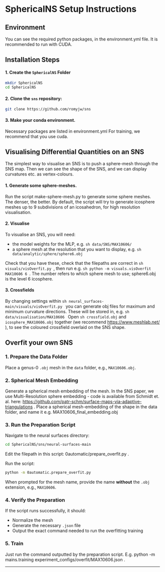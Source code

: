 # SphericalNS Setup Instructions

## Environment
You can see the required python packages, in the environment.yml file. 
It is recommended to run with CUDA.

## Installation Steps

#### 1. Create the `SphericalNS` Folder
```sh
mkdir SphericalNS
cd SphericalNS
```

#### 2. Clone the `sns` repository:
```sh
git clone https://github.com/romyjw/sns
```
#### 3. Make your conda environment.

Necessary packages are listed in environment.yml
For training, we recommend that you use cuda.

## Visualising Differential Quantities on an SNS

The simplest way to visualise an SNS is to push a sphere-mesh through the SNS map. Then we can see the shape of the SNS, and we can display curvatures etc. as vertex-colours.

#### 1. Generate some sphere-meshes.
Run the script make-sphere-mesh.py to generate some sphere meshes. The denser, the better. By default, the script will try to generate icosphere meshes up to 9 subdivisions of an icosahedron, for high resolution visualisation.

#### 2. Visualise
To visualise an SNS, you will need:
- the model weights for the MLP, e.g. ```sh data/SNS/MAX10606/ ```
- a sphere mesh at the resolution that you want to display, e.g. ```sh data/analytic/sphere/sphere6.obj ```

Check that you have these, check that the filepaths are correct in ```sh visuals/visOverfit.py ```, then run e.g. ```sh python -m visuals.visOverfit  MAX10606 6 ```. The number refers to which sphere mesh to use; sphere6.obj is the level 6 icosphere.

#### 3. Crossfields
By changing settings within ```sh neural_surfaces-main/visuals/visOverfit.py ``` you can generate obj files for maximum and minimum curvature directions. These will be stored in, e.g. ```sh data/visualisation/MAX10606 ```
Open ```sh crossfield.obj``` and ```icosphere_MAX10606.obj``` together (we recommend https://www.meshlab.net/ ), to see the coloured crossfield overlaid on the SNS shape.

## Overfit your own SNS


### 1. Prepare the Data Folder

Place a genus-0 `.obj` mesh in the `data` folder, e.g., `MAX10606.obj`.

### 2. Spherical Mesh Embedding
Generate a spherical mesh embedding of the mesh. In the SNS paper, we use Multi-Resolution sphere embedding - code is available from Schmidt et. al. here: https://github.com/patr-schm/surface-maps-via-adaptive-triangulations .
Place a spherical mesh-embedding of the shape in the data folder, and name it e.g. MAX10606_final_embedding.obj


### 3. Run the Preparation Script
Navigate to the neural surfaces directory:
```sh
cd SphericalNS/sns/neural-surfaces-main
```
Edit the filepath in this script: 0automatic/prepare_overfit.py .

Run the script:
```sh
python -m 0automatic.prepare_overfit.py
```
When prompted for the mesh name, provide the name **without** the `.obj` extension, e.g., `MAX10606`.

### 4. Verify the Preparation
If the script runs successfully, it should:
- Normalize the mesh
- Generate the necessary `.json` file
- Output the exact command needed to run the overfitting training

### 5. Train

Just run the command outputted by the preparation script. E.g. 
python -m mains.training experiment_configs/overfit/MAX10606.json .

---

